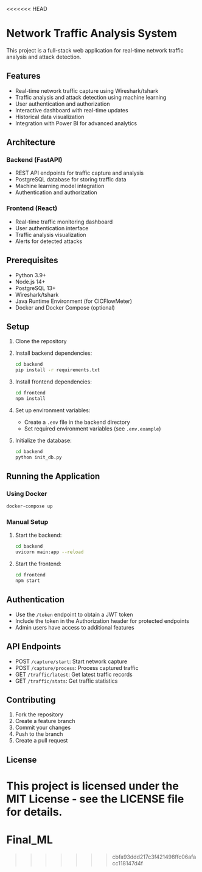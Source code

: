 <<<<<<< HEAD
# Network Traffic Analysis System

This project is a full-stack web application for real-time network traffic analysis and attack detection.

## Features

- Real-time network traffic capture using Wireshark/tshark
- Traffic analysis and attack detection using machine learning
- User authentication and authorization
- Interactive dashboard with real-time updates
- Historical data visualization
- Integration with Power BI for advanced analytics

## Architecture

### Backend (FastAPI)
- REST API endpoints for traffic capture and analysis
- PostgreSQL database for storing traffic data
- Machine learning model integration
- Authentication and authorization

### Frontend (React)
- Real-time traffic monitoring dashboard
- User authentication interface
- Traffic analysis visualization
- Alerts for detected attacks

## Prerequisites

- Python 3.9+
- Node.js 14+
- PostgreSQL 13+
- Wireshark/tshark
- Java Runtime Environment (for CICFlowMeter)
- Docker and Docker Compose (optional)

## Setup

1. Clone the repository
2. Install backend dependencies:
   ```bash
   cd backend
   pip install -r requirements.txt
   ```

3. Install frontend dependencies:
   ```bash
   cd frontend
   npm install
   ```

4. Set up environment variables:
   - Create a `.env` file in the backend directory
   - Set required environment variables (see `.env.example`)

5. Initialize the database:
   ```bash
   cd backend
   python init_db.py
   ```

## Running the Application

### Using Docker
```bash
docker-compose up
```

### Manual Setup
1. Start the backend:
   ```bash
   cd backend
   uvicorn main:app --reload
   ```

2. Start the frontend:
   ```bash
   cd frontend
   npm start
   ```

## Authentication

- Use the `/token` endpoint to obtain a JWT token
- Include the token in the Authorization header for protected endpoints
- Admin users have access to additional features

## API Endpoints

- POST `/capture/start`: Start network capture
- POST `/capture/process`: Process captured traffic
- GET `/traffic/latest`: Get latest traffic records
- GET `/traffic/stats`: Get traffic statistics

## Contributing

1. Fork the repository
2. Create a feature branch
3. Commit your changes
4. Push to the branch
5. Create a pull request

## License

This project is licensed under the MIT License - see the LICENSE file for details.
=======
# Final_ML
>>>>>>> cbfa93ddd217c3f421498ffc06afacc118147d4f
